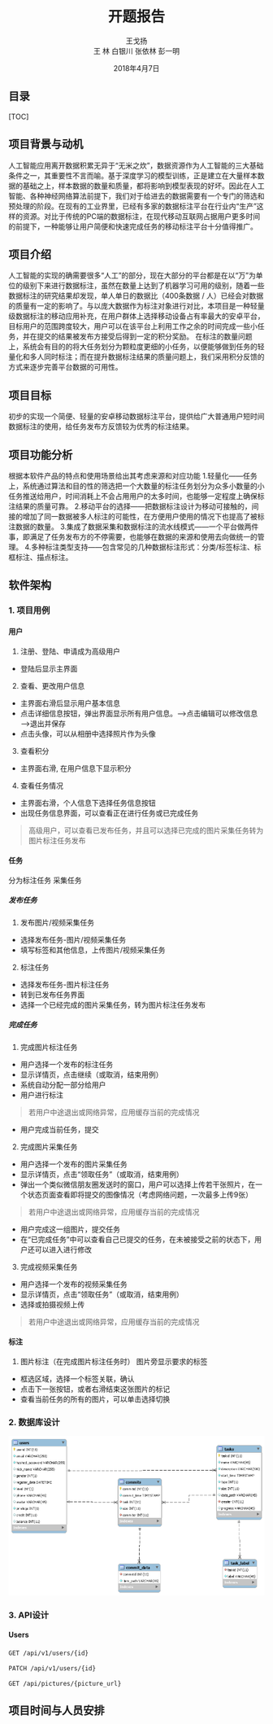 # <center>开题报告 </center>
<center>

王戈扬  
王  林
白银川
张依林
彭一明

2018年4月7日
</center>

## 目录

[TOC]

## 项目背景与动机  
人工智能应用离开数据积累无异于“无米之炊”，数据资源作为人工智能的三大基础条件之一，其重要性不言而喻。基于深度学习的模型训练，正是建立在大量样本数据的基础之上，样本数据的数量和质量，都将影响到模型表现的好坏。因此在人工智能、各种神经网络算法前提下，我们对于给进去的数据需要有一个专门的筛选和预处理的阶段。在现有的工业界里，已经有多家的数据标注平台在行业内“生产”这样的资源。对比于传统的PC端的数据标注，在现代移动互联网占据用户更多时间的前提下，一种能够让用户简便和快速完成任务的移动标注平台十分值得推广。
## 项目介绍  
人工智能的实现的确需要很多“人工”的部分，现在大部分的平台都是在以“万”为单位的级别下来进行数据标注，虽然在数量上达到了机器学习可用的级别，随着一些数据标注的研究结果却发现，单人单日的数据比（400条数据 / 人）已经会对数据的质量有一定的影响了。与以庞大数据作为标注对象进行对比，本项目是一种轻量级数据标注的移动应用补充，在用户群体上选择移动设备占有率最大的安卓平台，目标用户的范围跨度较大，用户可以在该平台上利用工作之余的时间完成一些小任务，并在提交的结果被发布方接受后得到一定的积分奖励。 在标注的数量问题上，系统会有目的的将大任务划分为颗粒度更细的小任务，以便能够做到任务的轻量化和多人同时标注；而在提升数据标注结果的质量问题上，我们采用积分反馈的方式来逐步完善平台数据的可用性。
## 项目目标
初步的实现一个简便、轻量的安卓移动数据标注平台，提供给广大普通用户短时间数据标注的使用，给任务发布方反馈较为优秀的标注结果。
## 项目功能分析
根据本软件产品的特点和使用场景给出其考虑来源和对应功能
1.轻量化——任务上，系统通过算法和目的性的筛选把一个大数量的标注任务划分为众多小数量的小任务推送给用户，时间消耗上不会占用用户的太多时间，也能够一定程度上确保标注结果的质量可靠。
2.移动平台的选择——把数据标注设计为移动可接触的，间接的增加了同一数据被多人标注的可能性，在方便用户使用的情况下也提高了被标注数据的数量。
3.集成了数据采集和数据标注的流水线模式——一个平台做两件事，即满足了任务发布方的不停需要，也能够在数据的来源和使用去向做统一的管理。
4.多种标注类型支持——包含常见的几种数据标注形式：分类/标签标注、标框标注、描点标注。
## 软件架构
### 1. 项目用例
#### 用户
1. 注册、登陆、申请成为高级用户
* 登陆后显示主界面
2. 查看、更改用户信息
* 主界面右滑后显示用户基本信息
* 点击详细信息按钮，弹出界面显示所有用户信息。——>点击编辑可以修改信息——>退出并保存
* 点击头像，可以从相册中选择照片作为头像
3. 查看积分
* 主界面右滑, 在用户信息下显示积分

4. 查看任务情况
* 主界面右滑，个人信息下选择任务信息按钮
* 出现任务信息界面，可以查看正在进行任务或已完成任务
> 高级用户，可以查看已发布任务，并且可以选择已完成的图片采集任务转为图片标注任务发布


#### 任务
分为标注任务 采集任务
##### 发布任务
1. 发布图片/视频采集任务
* 选择发布任务-图片/视频采集任务
* 填写标签和其他信息，上传图片/视频采集任务
2. 标注任务
* 选择发布任务-图片标注任务
* 转到已发布任务界面
* 选择一个已经完成的图片采集任务，转为图片标注任务发布
##### 完成任务
1. 完成图片标注任务
* 用户选择一个发布的标注任务
* 显示详情页，点击继续（或取消，结束用例）
* 系统自动分配一部分给用户
* 用户进行标注
> 若用户中途退出或网络异常，应用缓存当前的完成情况

* 用户完成当前任务，提交

2. 完成图片采集任务
* 用户选择一个发布的图片采集任务
* 显示详情页，点击“领取任务”（或取消，结束用例）
* 弹出一个类似微信朋友圈发送时的窗口，用户可以选择上传若干张照片，在一个状态页面查看即将提交的图像情况（考虑网络问题，一次最多上传9张）
> 若用户中途退出或网络异常，应用缓存当前的完成情况

* 用户完成这一组图片，提交任务
* 在“已完成任务”中可以查看自己已提交的任务，在未被接受之前的状态下，用户还可以进入进行修改

3. 完成视频采集任务
* 用户选择一个发布的视频采集任务
* 显示详情页，点击“领取任务”（或取消，结束用例）
* 选择或拍摄视频上传
> 若用户中途退出或网络异常，应用缓存当前的完成情况

#### 标注
1. 图片标注（在完成图片标注任务时）
图片旁显示要求的标签

* 框选区域，选择一个标签关联，确认
* 点击下一张按钮，或者右滑结束这张图片的标记
* 查看当前任务的所有的图片，可以单击选择切换
### 2. 数据库设计
![avatar](database_design.png)  
### 3. API设计
#### Users
```http
GET /api/v1/users/{id}
```
```http
PATCH /api/v1/users/{id}
```
```http
GET /api/pictures/{picture_url}
```
## 项目时间与人员安排
